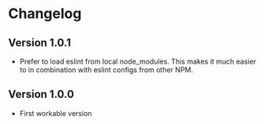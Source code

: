 # Changelog

## Version 1.0.1
* Prefer to load eslint from local node_modules. This makes it much easier to in combination with eslint configs from other NPM.

## Version 1.0.0
* First workable version